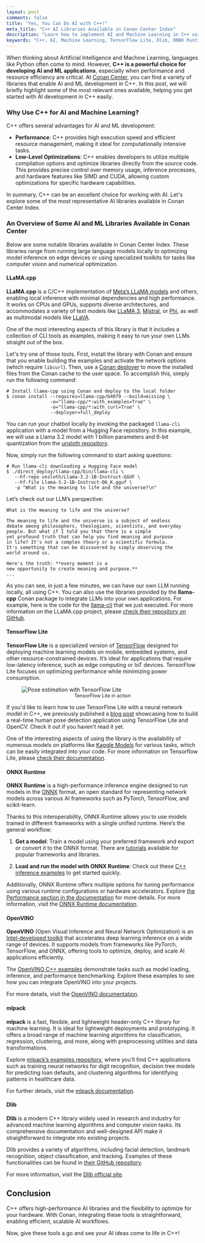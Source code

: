 ```yaml
---
layout: post
comments: false
title: "Yes, You Can Do AI with C++!"
meta_title: "C++ AI Libraries Available in Conan Center Index"
description: "Learn how to implement AI and Machine Learning in C++ using libraries like TensorFlow Lite, Dlib, and ONNX Runtime, all available in Conan Center Index. Discover why C++ is a powerful choice for AI development."
keywords: "C++, AI, Machine Learning, TensorFlow Lite, Dlib, ONNX Runtime, Conan Center Index"
---
```


When thinking about Artificial Intelligence and Machine Learning, languages like Python
often come to mind. However, **C++ is a powerful choice for developing AI and ML
applications**, especially when performance and resource efficiency are critical. At
[Conan Center](https://conan.io/center), you can find a variety of libraries that enable
AI and ML development in C++. In this post, we will briefly highlight some of the most
relevant ones available, helping you get started with AI development in C++ easily.

### Why Use C++ for AI and Machine Learning?

C++ offers several advantages for AI and ML development:

- **Performance**: C++ provides high execution speed and efficient resource management,
  making it ideal for computationally intensive tasks.
- **Low-Level Optimizations**: C++ enables developers to utilize multiple compilation
  options and optimize libraries directly from the source code. This provides precise
  control over memory usage, inference processes, and hardware features like SIMD and
  CUDA, allowing custom optimizations for specific hardware capabilities.

In summary, C++ can be an excellent choice for working with AI. Let's explore some of the
most representative AI libraries available in Conan Center Index.

### An Overview of Some AI and ML Libraries Available in Conan Center

Below are some notable libraries available in Conan Center Index. These libraries range
from running large language models locally to optimizing model inference on edge devices
or using specialized toolkits for tasks like computer vision and numerical optimization.

#### LLaMA.cpp

**LLaMA.cpp** is a C/C++ implementation of [Meta’s LLaMA models](https://www.llama.com/)
and others, enabling local inference with minimal dependencies and high performance. It
works on CPUs and GPUs, supports diverse architectures, and accommodates a variety of text
models like [LLaMA 3](https://huggingface.co/models?search=llama),
[Mistral](https://mistral.ai/), or [Phi](https://azure.microsoft.com/en-us/products/phi),
as well as multimodal models like [LLaVA](https://github.com/haotian-liu/LLaVA).

One of the most interesting aspects of this library is that it includes a collection of
CLI tools as examples, making it easy to run your own LLMs straight out of the box. 

Let's try one of those tools. First, install the library with Conan and ensure that you
enable building the examples and activate the network options (which require `libcurl`).
Then, use a [Conan deployer](https://docs.conan.io/2/reference/extensions/deployers.html)
to move the installed files from the Conan cache to the user space. To accomplish this,
simply run the following command:

```shell
# Install llama-cpp using Conan and deploy to the local folder
$ conan install --requires=llama-cpp/b4079 --build=missing \
                -o="llama-cpp/*:with_examples=True" \
                -o="llama-cpp/*:with_curl=True" \
                --deployer=full_deploy
```

You can run your chatbot locally by invoking the packaged `llama-cli` application with a
model from a Hugging Face repository. In this example, we will use a Llama 3.2 model with
1 billion parameters and 6-bit quantization from the [unsloth
repository](https://huggingface.co/unsloth). 

Now, simply run the following command to start asking questions:

```shell
# Run llama-cli downloading a Hugging Face model
$ ./direct_deploy/llama-cpp/bin/llama-cli \
   --hf-repo unsloth/Llama-3.2-1B-Instruct-GGUF \
   --hf-file Llama-3.2-1B-Instruct-Q6_K.gguf \
   -p "What is the meaning to life and the universe?\n"
```

Let’s check out our LLM’s perspective:

```text
What is the meaning to life and the universe?

The meaning to life and the universe is a subject of endless 
debate among philosophers, theologians, scientists, and everyday 
people. But what if I told you that there is a simple 
yet profound truth that can help you find meaning and purpose 
in life? It's not a complex theory or a scientific formula. 
It's something that can be discovered by simply observing the 
world around us.

Here's the truth: **every moment is a 
new opportunity to create meaning and purpose.**
...
```

As you can see, in just a few minutes, we can have our own LLM running locally, all using
C++. You can also use the libraries provided by the **llama-cpp** Conan package to
integrate LLMs into your own applications. For example, here is the code for the
[llama-cli](https://github.com/ggerganov/llama.cpp/blob/b4079/examples/main/main.cpp) that
we just executed. For more information on the LLaMA.cpp project, please [check their
repository on GitHub](https://github.com/ggerganov/llama.cpp).

#### TensorFlow Lite

**TensorFlow Lite** is a specialized version of [TensorFlow](https://www.tensorflow.org/)
designed for deploying machine learning models on mobile, embedded systems, and other
resource-constrained devices. It’s ideal for applications that require low-latency
inference, such as edge computing or IoT devices. TensorFlow Lite focuses on optimizing
performance while minimizing power consumption.

<figure class="centered">
    <img src="{{ site.baseurl }}/assets/post_images/2023-05-11/pose-detection-tensorflow.gif" 
         style="display: block; margin-left: auto; margin-right: auto;" 
         alt="Pose estimation with TensorFlow Lite"/>
    <figcaption style="text-align: center; font-size: 0.9em;">
        TensorFlow Lite in action
    </figcaption>
</figure>

If you'd like to learn how to use TensorFlow Lite with a neural network model in C++, we
previously published a [blog
post](https://blog.conan.io/2023/05/11/tensorflow-lite-cpp-mobile-ml-guide.html)
showcasing how to build a real-time human pose detection application using TensorFlow Lite
and OpenCV. Check it out if you haven't read it yet.

One of the interesting aspects of using the library is the availability of numerous models
on platforms like [Kaggle Models](https://www.kaggle.com/models) for various tasks, which
can be easily integrated into your code. For more information on Tensorflow Lite, please
[check their documentation](https://www.tensorflow.org/lite/guide).

#### ONNX Runtime

**ONNX Runtime** is a high-performance inference engine designed to run models in the
[ONNX](https://onnx.ai/) format, an open standard for representing network models across
various AI frameworks such as PyTorch, TensorFlow, and scikit-learn.

Thanks to this interoperability, ONNX Runtime allows you to use models trained in
different frameworks with a single unified runtime. Here’s the general workflow:

1. **Get a model**: Train a model using your preferred framework and export or convert it
   to the ONNX format. There are [tutorials](https://onnxruntime.ai/docs/tutorials/)
   available for popular frameworks and libraries.

2. **Load and run the model with ONNX Runtime**: Check out these [C++ inference
   examples](https://github.com/microsoft/onnxruntime-inference-examples/tree/main/c_cxx)
   to get started quickly.

Additionally, ONNX Runtime offers multiple options for tuning performance using various
runtime configurations or hardware accelerators. Explore [the Performance section in the
documentation](https://onnxruntime.ai/docs/performance/) for more details. For more
information, visit the [ONNX Runtime documentation](https://onnxruntime.ai/docs/).

#### OpenVINO

**OpenVINO** (Open Visual Inference and Neural Network Optimization) is an
[Intel-developed toolkit](https://docs.openvino.ai/) that accelerates deep learning
inference on a wide range of devices. It supports models from frameworks like PyTorch,
TensorFlow, and ONNX, offering tools to optimize, deploy, and scale AI applications
efficiently.

The [OpenVINO C++
examples](https://docs.openvino.ai/2024/learn-openvino/openvino-samples.html) demonstrate
tasks such as model loading, inference, and performance benchmarking. Explore these
examples to see how you can integrate OpenVINO into your projects.

For more details, visit the [OpenVINO documentation](https://docs.openvino.ai/2024/).

#### mlpack

**mlpack** is a fast, flexible, and lightweight header-only C++ library for machine
learning. It is ideal for lightweight deployments and prototyping. It offers a broad range
of machine learning algorithms for classification, regression, clustering, and more, along
with preprocessing utilities and data transformations.

Explore [mlpack’s examples
repository](https://github.com/mlpack/examples/tree/master/cpp), where you’ll find C++
applications such as training neural networks for digit recognition, decision tree models
for predicting loan defaults, and clustering algorithms for identifying patterns in
healthcare data.

For further details, visit the [mlpack documentation](https://www.mlpack.org/).

#### Dlib

**Dlib** is a modern C++ library widely used in research and industry for advanced machine
learning algorithms and computer vision tasks. Its comprehensive documentation and
well-designed API make it straightforward to integrate into existing projects.

Dlib provides a variety of algorithms, including facial detection, landmark recognition,
object classification, and tracking. Examples of these functionalities can be found in
[their GitHub repository](https://github.com/davisking/dlib/tree/master/examples). 

For more information, visit the [Dlib official site](http://dlib.net/).

## Conclusion

C++ offers high-performance AI libraries and the flexibility to optimize for your
hardware. With Conan, integrating these tools is straightforward, enabling efficient,
scalable AI workflows.

Now, give these tools a go and see your AI ideas come to life in C++!
